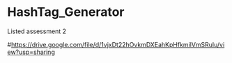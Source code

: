 # HashTag_Generator
Listed assessment 2

#https://drive.google.com/file/d/1vjxDt22hOvkmDXEahKpHfkmilVmSRulu/view?usp=sharing
